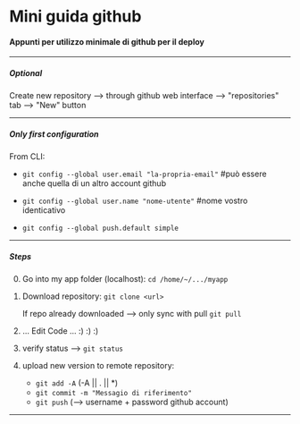 
# Mini guida github
#### Appunti per utilizzo minimale di github per il deploy


---



##### Optional
Create new repository --> through github web interface --> "repositories" tab --> "New" button



---


##### Only first configuration
From CLI:
- `git config --global user.email "la-propria-email"`  #può essere anche quella di un altro account github

- `git config --global user.name "nome-utente"` #nome vostro identicativo

- `git config --global push.default simple`



---



##### Steps
0) Go into my app folder (localhost):
    `cd /home/~/.../myapp`


1) Download repository:
    `git clone <url>`

    If repo already downloaded --> only sync with pull
    `git pull`


2) ... Edit Code ... :) :) :)


3) verify status --> `git status`


4) upload new version to remote repository:
    - `git add -A`   (-A || . || *)
    - `git commit -m "Messagio di riferimento"`
    - `git push` (--> username + password github account)


----------------------------------------------




